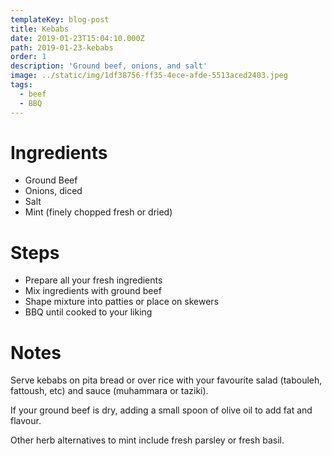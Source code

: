```yaml
---
templateKey: blog-post
title: Kebabs
date: 2019-01-23T15:04:10.000Z
path: 2019-01-23-kebabs
order: 1
description: 'Ground beef, onions, and salt'
image: ../static/img/1df38756-ff35-4ece-afde-5513aced2403.jpeg
tags:
  - beef
  - BBQ
---
```

# Ingredients 

* Ground Beef
* Onions, diced
* Salt
* Mint (finely chopped fresh or dried)

# Steps

* Prepare all your fresh ingredients
* Mix ingredients with ground beef
* Shape mixture into patties or place on skewers
* BBQ until cooked to your liking

# Notes

Serve kebabs on pita bread or over rice with your favourite salad (tabouleh, fattoush, etc) and sauce (muhammara or taziki).

If your ground beef is dry,  adding a small spoon of olive oil to add fat and flavour.

Other herb alternatives to mint include fresh parsley or fresh basil.
